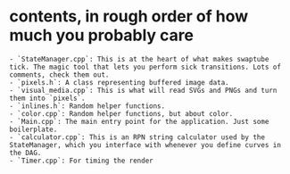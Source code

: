# contents, in rough order of how much you probably care
    - `StateManager.cpp`: This is at the heart of what makes swaptube tick. The magic tool that lets you perform sick transitions. Lots of comments, check them out.
    - `pixels.h`: A class representing buffered image data.
    - `visual_media.cpp`: This is what will read SVGs and PNGs and turn them into `pixels`.
    - `inlines.h`: Random helper functions.
    - `color.cpp`: Random helper functions, but about color.
    - `Main.cpp`: The main entry point for the application. Just some boilerplate.
    - `calculator.cpp`: This is an RPN string calculator used by the StateManager, which you interface with whenever you define curves in the DAG.
    - `Timer.cpp`: For timing the render
